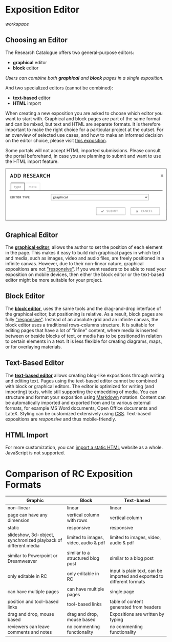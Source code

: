 <a id="comparison">&nbsp;</a>

# Exposition Editor

*workspace*

## Choosing an Editor 

The Research Catalogue offers two general-purpose editors:

- **graphical** editor
- **block** editor

*Users can combine both __graphical__ and __block__ pages in a single exposition.*

And two specialized editors (cannot be combined):

- **text-based** editor 
- **HTML** import

When creating a new exposition you are asked to choose which editor you want to start with. Graphical and block pages are part of the same format and can be mixed,
but text and HTML are separate formats. It is therefore important to
make the right choice for a particular project at the outset. For an overview of selected use cases, and how to make an informed decision on the editor choice, please visit [this exposition](https://www.researchcatalogue.net/view/2445101/2445102).

Some portals will not accept HTML imported submissions. Please consult the portal beforehand, in case you are planning to submit and want to use the HTML import feature.
 
![choosing a format in the Create Exposition dialog](images/format-picker.png "format picker")

## Graphical Editor

The [**graphical editor**](#workspace-editor), allows the author to
set the position of each element in the page. This makes it easy to
build rich graphical pages in which text and media, such as
images, video and audio files, are freely positioned in a infinite canvas. However, due to their non-linear nature, graphical expositions are not
["responsive"](https://en.wikipedia.org/wiki/Responsive_web_design). If
you want readers to be able to read your exposition on mobile devices, then
either the block editor or the text-based editor might be more suitable for your project.

## Block Editor

The [**block editor**](#block-editor), uses the same tools and
the drag-and-drop interface of the graphical editor, but positioning is
relative. As a result, block pages are fully
["responsive"](https://en.wikipedia.org/wiki/Responsive_web_design). Instead
of an absolute grid and an infinite canvas, the block editor uses a traditional rows-columns structure. It is
suitable for editing pages that have a lot of "inline" content,
where media is inserted between or beside blocks of text, or media has to be
positioned in relation to certain elements in a text. It is less
flexible for creating diagrams, maps, or for overlaying materials.

## Text-Based Editor

The [**text-based editor**](#text-based-editor) allows creating blog-like
expositions through writing and editing text. Pages using the text-based editor
cannot be combined with block or graphical editors. The editor is optimized for
writing (and importing) texts, while still supporting the embedding of media.
You can structure and format your exposition using
[Markdown](http://https://en.wikipedia.org/wiki/Markdown) notation. Content can
be automatically imported and exported from and to various external formats, for
example MS Word documents, Open Office documents and LateX. Styling can be
customized extensively using [CSS](https://www.w3schools.com/css/ "more
information on CSS"). Text-based expositions are *responsive* and thus mobile-friendly.

## HTML Import

For more customization, you can [import a static HTML](#html-import) website as a
whole. JavaScript is not supported.

# Comparison of RC Exposition Formats

| Graphic 														| Block | Text-based |
|-----------------------------------|----------------|----------------|
| non-linear                        | linear                 | linear |
| page can have any dimension       | vertical column with rows                | vertical column |
| static                            |  responsive      |  responsive    |
| slideshow, 3d-object, synchronized playback of different media | limited to images, video, audio & pdf | limited to images, video, audio & pdf |
| similar to Powerpoint or Dreamweaver												| similar to a structured blog post | similar to a blog post |
| only editable in RC											| only editable in RC											| input is plain text, can be imported and exported to different formats  |
| can have multiple pages | can have multiple pages | single page |
| position and tool-based links | tool-based links | table of content generated from headers |
| drag and drop, mouse based       | drag and drop, mouse based       | Expositions are written by typing |
| reviewers can leave comments and notes       | no commenting functionality | no commenting functionality |

